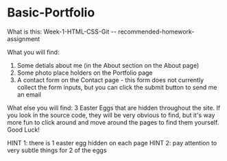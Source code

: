 # Basic-Portfolio

What is this: 
Week-1-HTML-CSS-Git -- recommended-homework-assignment

What you will find:
1) Some detials about me (in the About section on the About page)
2) Some photo place holders on the Portfolio page
3) A contact form on the Contact page - this form does not currently collect the form inputs, but you can click the submit button to send me an email

What else you will find:
3 Easter Eggs that are hidden throughout the site. If you look in the source code, they will be very obvious to find, but it's way more fun to click around and move around the pages to find them yourself. Good Luck!

HINT 1: there is 1 easter egg hidden on each page
HINT 2: pay attention to very subtle things for 2 of the eggs